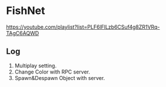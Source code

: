# FishNet  

https://youtube.com/playlist?list=PLF6lFlLzb6CSuf4g8ZR1VRq-TAgC6AQWD  

## Log  

1. Multiplay setting.  
2. Change Color with RPC server.  
3. Spawn&Despawn Object with server.  